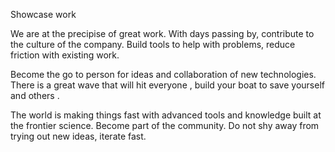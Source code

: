 Showcase work

We are at the precipise of great work.
With days passing by, contribute to the culture of the company. 
Build tools to help with problems, reduce friction with existing work. 

Become the go to person for ideas and collaboration of new technologies.  There is a great wave that will hit everyone , build your boat to save yourself and others . 

The world is making things fast with advanced tools and knowledge built at the frontier science.
Become part of the community. Do not shy away from trying out new ideas, iterate fast.  

